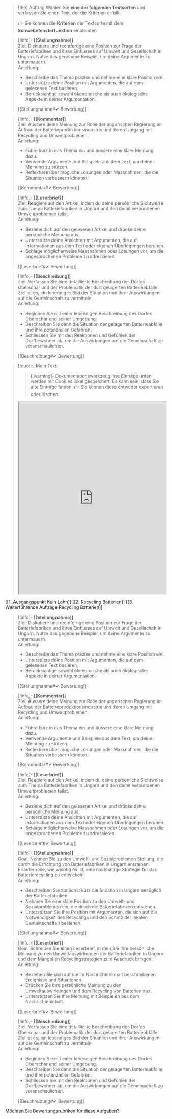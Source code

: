 >[!tip] Auftrag
>Wählen Sie **eine der folgenden Textsorten** und verfassen Sie einen Text, der die Kriterien erfüllt.
>
>👉 Sie können die **Kriterien** der Textsorte mit dem **Schwebefensterfunktion** einblenden

>[!info]- **[[Stellungnahme]]**  
>Ziel: Diskutiere und rechtfertige eine Position zur Frage der Batteriefabriken und ihres Einflusses auf Umwelt und Gesellschaft in Ungarn. Nutze das gegebene Beispiel, um deine Argumente zu untermauern.  
>Anleitung:  
>- Beschreibe das Thema präzise und nehme eine klare Position ein.  
>- Unterstütze deine Position mit Argumenten, die auf dem gelesenen Text basieren.  
>- Berücksichtige sowohl ökonomische als auch ökologische Aspekte in deiner Argumentation.  
>
>[[Stellungnahme#✔ Bewertung]]

>[!info]- **[[Kommentar]]**  
>Ziel: Äussere deine Meinung zur Rolle der ungarischen Regierung im Aufbau der Batterieproduktionsindustrie und deren Umgang mit Recycling und Umweltproblemen.  
>Anleitung:  
>- Führe kurz in das Thema ein und äussere eine klare Meinung dazu.  
>- Verwende Argumente und Beispiele aus dem Text, um deine Meinung zu stützen.  
>- Reflektiere über mögliche Lösungen oder Massnahmen, die die Situation verbessern könnten.  
>
>[[Kommentar#✔ Bewertung]]

>[!info]- **[[Leserbrief]]**  
>Ziel: Reagiere auf den Artikel, indem du deine persönliche Sichtweise zum Thema Batteriefabriken in Ungarn und den damit verbundenen Umweltproblemen teilst.  
>Anleitung:  
>- Beziehe dich auf den gelesenen Artikel und drücke deine persönliche Meinung aus.  
>- Unterstütze deine Ansichten mit Argumenten, die auf Informationen aus dem Text oder eigenen Überlegungen beruhen.  
>- Schlage möglicherweise Massnahmen oder Lösungen vor, um die angesprochenen Probleme zu adressieren.  
>
>[[Leserbrief#✔ Bewertung]]

>[!info]- **[[Beschreibung]]**  
>Ziel: Verfassen Sie eine detaillierte Beschreibung des Dorfes Oberschar und der Problematik der dort gelagerten Batterieabfälle. Ziel ist es, ein lebendiges Bild der Situation und ihrer Auswirkungen auf die Gemeinschaft zu vermitteln.  
>Anleitung: 
>- Beginnen Sie mit einer lebendigen Beschreibung des Dorfes Oberschar und seiner Umgebung.
>- Beschreiben Sie dann die Situation der gelagerten Batterieabfälle und ihre potenziellen Gefahren.
>- Schliessen Sie mit den Reaktionen und Gefühlen der Dorfbewohner ab, um die Auswirkungen auf die Gemeinschaft zu veranschaulichen.
>
>[[Beschreibung#✔ Bewertung]]

   >[!quote] Mein Text:
>>[!warning]- Dokumentationswerkzeug 
>Ihre Einträge unten werden mit Cookies lokal gespeichert. Es kann sein, dass Sie alte Einträge finden. 
>👉 Sie können diese entweder exportieren oder löschen.
>
><iframe width="100%" height="600" src="https://app.Lumi.education/run/KWcs8f" allowfullscreen allow="geolocation *; autoplay; encrypted-media"></iframe>

[[1. Ausgangspunkt Kein Lohn]]
[[2. Recycling Batterien]]
[[3. Weiterführende Aufträge Recycling Batterien]]

>[!info]- **[[Stellungnahme]]**  
>Ziel: Diskutiere und rechtfertige eine Position zur Frage der Batteriefabriken und ihres Einflusses auf Umwelt und Gesellschaft in Ungarn. Nutze das gegebene Beispiel, um deine Argumente zu untermauern.  
>Anleitung:  
>- Beschreibe das Thema präzise und nehme eine klare Position ein.  
>- Unterstütze deine Position mit Argumenten, die auf dem gelesenen Text basieren.  
>- Berücksichtige sowohl ökonomische als auch ökologische Aspekte in deiner Argumentation.  
>
>[[Stellungnahme#✔ Bewertung]]

>[!info]- **[[Kommentar]]**  
>Ziel: Äussere deine Meinung zur Rolle der ungarischen Regierung im Aufbau der Batterieproduktionsindustrie und deren Umgang mit Recycling und Umweltproblemen.  
>Anleitung:  
>- Führe kurz in das Thema ein und äussere eine klare Meinung dazu.  
>- Verwende Argumente und Beispiele aus dem Text, um deine Meinung zu stützen.  
>- Reflektiere über mögliche Lösungen oder Massnahmen, die die Situation verbessern könnten.  
>
>[[Kommentar#✔ Bewertung]]

>[!info]- **[[Leserbrief]]**  
>Ziel: Reagiere auf den Artikel, indem du deine persönliche Sichtweise zum Thema Batteriefabriken in Ungarn und den damit verbundenen Umweltproblemen teilst.  
>Anleitung:  
>- Beziehe dich auf den gelesenen Artikel und drücke deine persönliche Meinung aus.  
>- Unterstütze deine Ansichten mit Argumenten, die auf Informationen aus dem Text oder eigenen Überlegungen beruhen.  
>- Schlage möglicherweise Massnahmen oder Lösungen vor, um die angesprochenen Probleme zu adressieren.  
>
>[[Leserbrief#✔ Bewertung]]

>[!info]- **[[Stellungnahme]]**  
>Goal: Nehmen Sie zu den Umwelt- und Sozialproblemen Stellung, die durch die Errichtung von Batteriefabriken in Ungarn entstehen. Erläutern Sie, wie wichtig es ist, eine nachhaltige Strategie für das Batterierecycling zu entwickeln.  
>Anleitung: 
>- Beschreiben Sie zunächst kurz die Situation in Ungarn bezüglich der Batteriefabriken.
>- Nehmen Sie eine klare Position zu den Umwelt- und Sozialproblemen ein, die durch die Batteriefabriken entstehen.
>- Unterstützen Sie Ihre Position mit Argumenten, die sich auf die Notwendigkeit des Recyclings und den Schutz der lokalen Gemeinschaften beziehen.
>
>[[Stellungnahme#✔ Bewertung]]

>[!info]- **[[Leserbrief]]**  
>Goal: Schreiben Sie einen Leserbrief, in dem Sie Ihre persönliche Meinung zu den Umweltauswirkungen der Batteriefabriken in Ungarn und dem Mangel an Recyclingstrategien zum Ausdruck bringen.  
>Anleitung: 
>- Beziehen Sie sich auf die im Nachrichteninhalt beschriebenen Ereignisse und Situationen.
>- Drücken Sie Ihre persönliche Meinung zu den Umweltauswirkungen und dem Recycling von Batterien aus.
>- Unterstützen Sie Ihre Meinung mit Beispielen aus dem Nachrichteninhalt.
>
>[[Leserbrief#✔ Bewertung]]

>[!info]- **[[Beschreibung]]**  
>Ziel: Verfassen Sie eine detaillierte Beschreibung des Dorfes Oberschar und der Problematik der dort gelagerten Batterieabfälle. Ziel ist es, ein lebendiges Bild der Situation und ihrer Auswirkungen auf die Gemeinschaft zu vermitteln.  
>Anleitung: 
>- Beginnen Sie mit einer lebendigen Beschreibung des Dorfes Oberschar und seiner Umgebung.
>- Beschreiben Sie dann die Situation der gelagerten Batterieabfälle und ihre potenziellen Gefahren.
>- Schliessen Sie mit den Reaktionen und Gefühlen der Dorfbewohner ab, um die Auswirkungen auf die Gemeinschaft zu veranschaulichen.
>
>[[Beschreibung#✔ Bewertung]]

Möchten Sie Bewertungsrubriken für diese Aufgaben?
